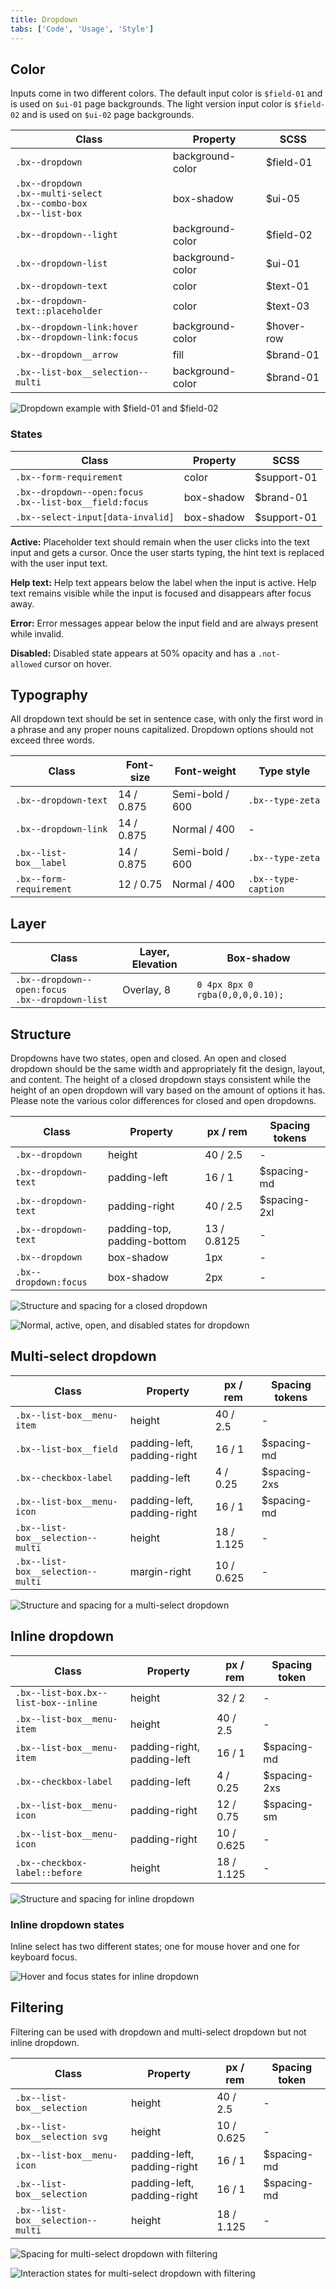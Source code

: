 ```yaml
---
title: Dropdown
tabs: ['Code', 'Usage', 'Style']
---
```


## Color

Inputs come in two different colors. The default input color is `$field-01` and is used on `$ui-01` page backgrounds. The light version input color is `$field-02` and is used on `$ui-02` page backgrounds.

| Class                                                               | Property         | SCSS       |
| ------------------------------------------------------------------- | ---------------- | ---------- |
| `.bx--dropdown`                                                     | background-color | $field-01  |
| `.bx--dropdown` </br> `.bx--multi-select` </br> `.bx--combo-box` </br> `.bx--list-box` | box-shadow | $ui-05     |
| `.bx--dropdown--light`                                              | background-color | $field-02  |
| `.bx--dropdown-list`                                                | background-color | $ui-01     |
| `.bx--dropdown-text`                                                | color            | $text-01   |
| `.bx--dropdown-text::placeholder`                                   | color            | $text-03   |
| `.bx--dropdown-link:hover` </br> `.bx--dropdown-link:focus`         | background-color | $hover-row |
| `.bx--dropdown__arrow`                                              | fill             | $brand-01  |
| `.bx--list-box__selection--multi`                                   | background-color | $brand-01  |

<image-component fixed="default" caption="Example of dropdowns with $field-02 (left) and $field-01 (right)">

![Dropdown example with $field-01 and $field-02](images/dropdown-style-9.png)

</image-component>

### States

| Class                                                          | Property   | SCSS        |
| -------------------------------------------------------------- | ---------- | ----------- |
| `.bx--form-requirement`                                        | color      | $support-01 |
| `.bx--dropdown--open:focus` </br> `.bx--list-box__field:focus` | box-shadow | $brand-01   |
| `.bx--select-input[data-invalid]`                              | box-shadow | $support-01 |

**Active:** Placeholder text should remain when the user clicks into the text input and gets a cursor. Once the user starts typing, the hint text is replaced with the user input text.

**Help text:** Help text appears below the label when the input is active. Help text remains visible while the input is focused and disappears after focus away.

**Error:** Error messages appear below the input field and are always present while invalid.

**Disabled:** Disabled state appears at 50% opacity and has a `.not-allowed` cursor on hover.

## Typography

All dropdown text should be set in sentence case, with only the first word in a phrase and any proper nouns capitalized. Dropdown options should not exceed three words.

| Class                   | Font-size  | Font-weight     | Type style          |
| ----------------------- | ---------- | --------------- | ------------------- |
| `.bx--dropdown-text`    | 14 / 0.875 | Semi-bold / 600 | `.bx--type-zeta`    |
| `.bx--dropdown-link`    | 14 / 0.875 | Normal / 400    | -                   |
| `.bx--list-box__label`  | 14 / 0.875 | Semi-bold / 600 | `.bx--type-zeta`    |
| `.bx--form-requirement` | 12 / 0.75  | Normal / 400    | `.bx--type-caption` |

## Layer

| Class                   | Layer, Elevation | Box-shadow                |
| ------------------------------------------------------ | ---------------- | ------------------------------- |
| `.bx--dropdown--open:focus` </br> `.bx--dropdown-list` | Overlay, 8       | `0 4px 8px 0 rgba(0,0,0,0.10);` |

## Structure

Dropdowns have two states, open and closed. An open and closed dropdown should be the same width and appropriately fit the design, layout, and content. The height of a closed dropdown stays consistent while the height of an open dropdown will vary based on the amount of options it has. Please note the various color differences for closed and open dropdowns.

| Class                 | Property                    | px / rem    | Spacing tokens |
| --------------------- | --------------------------- | ----------- | -------------- |
| `.bx--dropdown`       | height                      | 40 / 2.5    | -              |
| `.bx--dropdown-text`  | padding-left                | 16 / 1      | $spacing-md    |
| `.bx--dropdown-text`  | padding-right               | 40 / 2.5    | $spacing-2xl   |
| `.bx--dropdown-text`  | padding-top, padding-bottom | 13 / 0.8125 | -              |
| `.bx--dropdown`       | box-shadow                  | 1px         | -              |
| `.bx--dropdown:focus` | box-shadow                  | 2px         | -              |

<image-component fixed="default" caption="Structure and spacing measurements for dropdown | px / rem">

![Structure and spacing for a closed dropdown](images/dropdown-style-2.png)

</image-component>

<image-component fixed="default" caption="Normal, active, open, and disabled states for dropdown">

![Normal, active, open, and disabled states for dropdown](images/dropdown-style-1.png)

</image-component>

## Multi-select dropdown

| Class                             | Property                    | px / rem   | Spacing tokens |
| --------------------------------- | --------------------------- | ---------- | -------------- |
| `.bx--list-box__menu-item`        | height                      | 40 / 2.5   | -              |
| `.bx--list-box__field`            | padding-left, padding-right | 16 / 1     | $spacing-md    |
| `.bx--checkbox-label`             | padding-left                | 4 / 0.25   | $spacing-2xs   |
| `.bx--list-box__menu-icon`        | padding-left, padding-right | 16 / 1     | $spacing-md    |
| `.bx--list-box__selection--multi` | height                      | 18 / 1.125 | -              |
| `.bx--list-box__selection--multi` | margin-right                | 10 / 0.625 | -              |

<image-component fixed="default" caption="Structure and spacing measurements for a multi-select dropdown | px / rem">

![Structure and spacing for a multi-select dropdown](images/dropdown-style-3.png)

</image-component>


## Inline dropdown

| Class                                | Property                    | px / rem   | Spacing token |
| ------------------------------------ | --------------------------- | ---------- | ------------- |
| `.bx--list-box.bx--list-box--inline` | height                      | 32 / 2     | -             |
| `.bx--list-box__menu-item`           | height                      | 40 / 2.5   | -             |
| `.bx--list-box__menu-item`           | padding-right, padding-left | 16 / 1     | $spacing-md   |
| `.bx--checkbox-label`                | padding-left                | 4 / 0.25   | $spacing-2xs  |
| `.bx--list-box__menu-icon`           | padding-right               | 12 / 0.75  | $spacing-sm   |
| `.bx--list-box__menu-icon`           | padding-right               | 10 / 0.625 | -             |
| `.bx--checkbox-label::before`        | height                      | 18 / 1.125 | -             |

<image-component fixed="default" caption="Structure and spacing for inline dropdown | px / rem">

![Structure and spacing for inline dropdown](images/dropdown-style-5.png)

</image-component>

### Inline dropdown states

Inline select has two different states; one for mouse hover and one for keyboard focus.

<image-component fixed="default" caption="Hover and focus states for inline dropdown">

![Hover and focus states for inline dropdown](images/dropdown-style-6.png)

</image-component>

## Filtering

Filtering can be used with dropdown and multi-select dropdown but not inline dropdown.

| Class                             | Property                    | px / rem   | Spacing token |
| --------------------------------- | --------------------------- | ---------- | ------------- |
| `.bx--list-box__selection`        | height                      | 40 / 2.5   | -             |
| `.bx--list-box__selection svg`    | height                      | 10 / 0.625 | -             |
| `.bx--list-box__menu-icon`        | padding-left, padding-right | 16 / 1     | $spacing-md   |
| `.bx--list-box__selection`        | padding-left, padding-right | 16 / 1     | $spacing-md   |
| `.bx--list-box__selection--multi` | height                      | 18 / 1.125 | -             |

<image-component fixed="default" caption="Spacing for multi-select dropdown with filtering | px / rem">

![Spacing for multi-select dropdown with filtering](images/dropdown-style-7.png)

</image-component>

<image-component fixed="default" caption="Interaction states for multi-select dropdown with filtering | px / rem">

![Interaction states for multi-select dropdown with filtering](images/dropdown-style-8.png)

</image-component>
